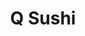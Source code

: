 ---
layout: place
title: "Q Sushi"
permalink: /california/westlake-village/q-sushi.html
stateAbbr: CA
stateName: California
cityName: Westlake Village
seo:
  name: "Q Sushi"
  type: Restaurant
  links: null
description: "Q Sushi serves delicious sushi in Westlake Village, California. Try fresh Japanese dishes for a great dining experience. "
place_id: ChIJs9QTQWwk6IARZiMs-PYB__8
photos:
  - name: >-
      places/ChIJs9QTQWwk6IARZiMs-PYB__8/photos/AeeoHcL728HVXX4RpzbZD4t7CZfgSqatJSvn-F_W_3OlTeuqIG5GPcf4HT7_l4SzHpst679F0-i5LKUMSN50CaHIhfi5jPPRERaNzLUgffEZtGYeddb2ZV9egshZPruzK49i3BBnKMLmf05-gYfsqTgMMJ1nM9JW6kiJRnlFuYU7QZFBdKcsceGV8lpfphZHYfV1LFxHeffQ4Y31TEoLpTRs0XiODYwg_SS2qCT3UpyIY46t4V9F6eAYZn-YXlKcYiT3Wm2u0bhmks1yaJ4Sn3CVCnUXTDQG73EwZFyTCQxw_X5ASg
    widthPx: 1465
    heightPx: 762
    authorAttributions:
      - displayName: Q Sushi
        uri: https://maps.google.com/maps/contrib/106515927217982896565
        photoUri: >-
          https://lh3.googleusercontent.com/a-/ALV-UjVWlKc8WBlAagcAt5QXgf_8n1Tjk7G5HWCo3OmIRDfkcwDbPM0=s100-p-k-no-mo
    flagContentUri: >-
      https://www.google.com/local/imagery/report/?cb_client=maps_api_places.places_api&image_key=!1e10!2sAF1QipPjYqc1IYkt3Pq8kNU0gi18HwNGNdJauXle6Z2a&hl=en-US
    googleMapsUri: >-
      https://www.google.com/maps/place//data=!3m4!1e2!3m2!1sAF1QipPjYqc1IYkt3Pq8kNU0gi18HwNGNdJauXle6Z2a!2e10!4m2!3m1!1s0x80e8246c4113d4b3:0xffff01f6f82c2366
  - name: >-
      places/ChIJs9QTQWwk6IARZiMs-PYB__8/photos/AeeoHcLtkWfNWDFPJMpDN0R0WBg8Nm9ciPWBPlT9lGwOZYoNhUUCNHhweg390uPumbSlDnjBaP2wq32X7Zpsp7QJaZQNw_o7kxvW_9R3JByKdfhoJ5kO6GGLE3vW0kyns9kIZQYezbkttJNfqFZK8Sy93wnObChOskCCyOiIkXJTk4KaKH20iLxTofqH2Bhv1Fo0tGnRuAGYrQRqdLMxw9s6rDfcbRp9dxzOxwmf1HMfh_EJanJ-z6k7hamZne_mknP3mrC2nTKKs_PF8zVRCuc6fOoy26ur3r-xF50BjwKZQHhzcg
    widthPx: 1080
    heightPx: 608
    authorAttributions:
      - displayName: Q Sushi
        uri: https://maps.google.com/maps/contrib/106515927217982896565
        photoUri: >-
          https://lh3.googleusercontent.com/a-/ALV-UjVWlKc8WBlAagcAt5QXgf_8n1Tjk7G5HWCo3OmIRDfkcwDbPM0=s100-p-k-no-mo
    flagContentUri: >-
      https://www.google.com/local/imagery/report/?cb_client=maps_api_places.places_api&image_key=!1e10!2sAF1QipNz4OQrdfvoqdWwxnHq2YxeN9HOEHc53CYo5UBa&hl=en-US
    googleMapsUri: >-
      https://www.google.com/maps/place//data=!3m4!1e2!3m2!1sAF1QipNz4OQrdfvoqdWwxnHq2YxeN9HOEHc53CYo5UBa!2e10!4m2!3m1!1s0x80e8246c4113d4b3:0xffff01f6f82c2366
  - name: >-
      places/ChIJs9QTQWwk6IARZiMs-PYB__8/photos/AeeoHcIlvcqaFQ5RbRwf6qw_xm-Mzr6FT8VGTSdc4qp89KDW6usws3KR9Di1BcCYD8sO1gEyGgelKJZRz_yi-zfL9rtFJGrbjG_X746RXiOo67D2qAOhJp7xJ8gGpfFwAX4gslfaOwYBUWoVh0WyT50To4mwRYESVXvAgZ-wW3TgokJWroQZid3tg0fLsM6gdU_24xAlDL07nqMivVWbuFOvKJj0RjKYHPJ8Njy0P0mz3QN-F2jWjW5RyRANihAaZ-SE7cTf7mFC6gARr6evX3_y_QHxX37OCQfi-Pe30bjtWSb_tcCfgc_EI5EKhq_FYxDL3Xg1RJqv4LwHh_IKBfINbVctPvT1lZZH24u7EdHOONuerbK6WFrVFTeT4i2XLfdyzONrDq6tXhRWDSmKC_Qa6OlG3P5n5LH1Fg3Bes9nfNxvCw
    widthPx: 4000
    heightPx: 3000
    authorAttributions:
      - displayName: Linda B
        uri: https://maps.google.com/maps/contrib/108856692582322218507
        photoUri: >-
          https://lh3.googleusercontent.com/a/ACg8ocKxf1Z7-oyzYRwzaR8NXboYMnpDhMQVH7wJYqeXkK8oSj4dCA=s100-p-k-no-mo
    flagContentUri: >-
      https://www.google.com/local/imagery/report/?cb_client=maps_api_places.places_api&image_key=!1e10!2sCIHM0ogKEICAgMDw-9yGJw&hl=en-US
    googleMapsUri: >-
      https://www.google.com/maps/place//data=!3m4!1e2!3m2!1sCIHM0ogKEICAgMDw-9yGJw!2e10!4m2!3m1!1s0x80e8246c4113d4b3:0xffff01f6f82c2366
  - name: >-
      places/ChIJs9QTQWwk6IARZiMs-PYB__8/photos/AeeoHcJnZcz289yZGQUB2jJXx2kruNn-XSBntE_HAmFVskB1ySQV0rnYGMjflAPpSylCe3iVD4SfTwq4oFQpHqTWuRq92zvcjw5sMLPLQu7K6T3zxVmWJF2l3O7bEHlznUTVFPkQF8ioggHa4CTN283ImuCOWOBf-O6hJea3HzKPoeM9xVGzUjg4avDqtW4ge2f3ZNTiMW5cnd6-hEMvsLn5cI10CC4--NrIyGW2rHbo3XQQ9dNsqNNYQpPkLhuDwkdwRKK8LXF-vRQhuPgRTEpsy2Fl1yCHM17oVP2_mGsxwLY0Tw
    widthPx: 1732
    heightPx: 1097
    authorAttributions:
      - displayName: Q Sushi
        uri: https://maps.google.com/maps/contrib/106515927217982896565
        photoUri: >-
          https://lh3.googleusercontent.com/a-/ALV-UjVWlKc8WBlAagcAt5QXgf_8n1Tjk7G5HWCo3OmIRDfkcwDbPM0=s100-p-k-no-mo
    flagContentUri: >-
      https://www.google.com/local/imagery/report/?cb_client=maps_api_places.places_api&image_key=!1e10!2sAF1QipO1IKr3wwolX1I0VqrI-mUgaC9Ba8qUA46jHs9w&hl=en-US
    googleMapsUri: >-
      https://www.google.com/maps/place//data=!3m4!1e2!3m2!1sAF1QipO1IKr3wwolX1I0VqrI-mUgaC9Ba8qUA46jHs9w!2e10!4m2!3m1!1s0x80e8246c4113d4b3:0xffff01f6f82c2366
  - name: >-
      places/ChIJs9QTQWwk6IARZiMs-PYB__8/photos/AeeoHcLAX1hC2hJSl5Z12YH9LtPViA86ehVCo5071LumMoee7CYW1Nre5X8HbY1IplSU9Y90LhhohPwDRCgT3rqQmlM1KDQiYuvtj3-YlzHClOkCZPElj2oZHm0jnk5iqc172tnG1Asa16BenT2IlEii0K3I4scnQjsDxWKyzJE25sIHfMUNF0A4fYG8TRxrc69xBbyrPwweKsreGI3ioTM_2MAyY_Vo8zaSeJL_AojRyp7DfefKH3F1MXdX8kX560a0QsE94cZQs29kj9VbuyV4UvYJoaBDq5uAM9-3YCcEsgnblzJOd0MiiAPwSYsPH5YuV9RwhD7DTTVvl55iMhF9mF1lzuKYFoOHjVZfJs1cENcSjoP-bNeaosEw-QGvF-kAol1fefWV9vTKV7fvkGvJZ0PKUomOZU3Mz5ODKCrRnKVNgk4
    widthPx: 3472
    heightPx: 4624
    authorAttributions:
      - displayName: Zach Roper
        uri: https://maps.google.com/maps/contrib/101869921453088933168
        photoUri: >-
          https://lh3.googleusercontent.com/a-/ALV-UjXljtsJNxovxdvnlNY29jTydbVIQW4A9e3llCsel2f86OI3qxe2eQ=s100-p-k-no-mo
    flagContentUri: >-
      https://www.google.com/local/imagery/report/?cb_client=maps_api_places.places_api&image_key=!1e10!2sCIHM0ogKEICAgICjnJGUgQE&hl=en-US
    googleMapsUri: >-
      https://www.google.com/maps/place//data=!3m4!1e2!3m2!1sCIHM0ogKEICAgICjnJGUgQE!2e10!4m2!3m1!1s0x80e8246c4113d4b3:0xffff01f6f82c2366
  - name: >-
      places/ChIJs9QTQWwk6IARZiMs-PYB__8/photos/AeeoHcK98HCkO__zcGIe8WEhZVtpXVX6Gmbrt-THCHJ7rOnbFaZ7xZGa8g4FOpe6m3EoVYx_jVOYTwi0xiIE0zgr8RKvZTlULoJq-8vbUY5ve0xqWbHhh387QLaXvxBzReQTeqzqAsyHqjN4G86Kv65pFk9y1sSfPNtXsgZQ-mGp78CF7QQidyxupnAxa9X3PzCLOdLs0xU0f--HbSAAhTrn2-CsQlb73489mAYd-ffqcD24IqvsIufg1FwEUEqzTcCQrlqv42rBbx8qc56czfa9DMKxj7Yl4DsbSzzZ3kqoVsUJj4Oe2uXMj1K3IYn4Ng3zEV4qeg7Pez3429rQBYnv1gZcgYFe1YKHdiC7hfglujDJaG0w4ZVqfpTeebQ6wpW9P3H-zVhCC0mWViRiS-Q47lbeQ8ADt1nFGFxEohfXI_k
    widthPx: 4000
    heightPx: 3000
    authorAttributions:
      - displayName: Sammy Hoang
        uri: https://maps.google.com/maps/contrib/116690437030063471885
        photoUri: >-
          https://lh3.googleusercontent.com/a-/ALV-UjWzTv0CtwyR3a6ATkN9TRBCesaTw3Mdpn3Sjzk721OI_bFjHGqS=s100-p-k-no-mo
    flagContentUri: >-
      https://www.google.com/local/imagery/report/?cb_client=maps_api_places.places_api&image_key=!1e10!2sCIHM0ogKEICAgICO2bClTQ&hl=en-US
    googleMapsUri: >-
      https://www.google.com/maps/place//data=!3m4!1e2!3m2!1sCIHM0ogKEICAgICO2bClTQ!2e10!4m2!3m1!1s0x80e8246c4113d4b3:0xffff01f6f82c2366
  - name: >-
      places/ChIJs9QTQWwk6IARZiMs-PYB__8/photos/AeeoHcKcWSA6_uDfxw7SMVTQMKt15YcFZMMCaLP9cmG5y4DotP8RZZVe4vxSMAFvZDTaPDptlty9iaU0qmY5HdWkTCVtykIAR08olZHBAbIUL0FyLdaPV0LeGD1a18EisdM9a27KVS6aN1ps5cOWh8kKIhgZ-IgQohlCSLWf_83gmYfcMRbQLP0kuBOsEIucaxRTxhfnSY4HN4nnV_Bv9eaxpzsY7P2dkmKxnTdJqnBhb4URuAdFhYrF6_9KtjDu9SG_70yFqV3bMdSxYe69sNiXp3qkgCj7jUaXJMUAZ6T2wasBFgayp4NPH9-aCx8q9chXoUOtdyTy6OINV9PeV73REiopU-okjV9PctyTSDTi9iz9sAb30anG0OvOun75aTjhwnCs_uMzWcb1kuTR1KnURnd_-DaLNMrPRsGlyyve6NEWsA
    widthPx: 3024
    heightPx: 4032
    authorAttributions:
      - displayName: ME Q
        uri: https://maps.google.com/maps/contrib/115363976948715593511
        photoUri: >-
          https://lh3.googleusercontent.com/a-/ALV-UjUallMtPEXIOIB7xC2UVqny77uZRUoWC0uijLs69I0bDq67ePdK=s100-p-k-no-mo
    flagContentUri: >-
      https://www.google.com/local/imagery/report/?cb_client=maps_api_places.places_api&image_key=!1e10!2sCIHM0ogKEICAgICFs7eKBw&hl=en-US
    googleMapsUri: >-
      https://www.google.com/maps/place//data=!3m4!1e2!3m2!1sCIHM0ogKEICAgICFs7eKBw!2e10!4m2!3m1!1s0x80e8246c4113d4b3:0xffff01f6f82c2366
  - name: >-
      places/ChIJs9QTQWwk6IARZiMs-PYB__8/photos/AeeoHcJ5b4azIKooumVAAbDpO5zNsK6H4uZ5OpGFSVPdKDAQo8adG-wxfL2-gvKq493RAvlmohEQqGo-NlDUnmtDzig7tkNqQ76em_p8brs09d4r5k-GpMk8vKecDe2A5IdZL7aZ989jZ-ZZ4fclZQ1uF7UsnPx1k0d3fvxMa3YVZL7d7COhRF2duCy5gttMTA7yVUYL_XtJTr58H3DgEekDu91QYT8-8a1RyAZ7yrte1Da8x7yEQ0CA3Cvco9YVywfNz4fuO50iN3WSluSoPC3dK5DAj7ASreqxrxMGuvPCGMCSeyHqgd-68jzoxnCqTxIDwdxCfgkKwmfaNeKhnVUd9ObWXJNw_RzvmsEdjxxSFxU7ULuY9l3Wo4zO1TdPln7kPgOlUneU39ioZT7hI7Dv-GGft9D0YgvO0JsvwY27xh8
    widthPx: 3000
    heightPx: 4000
    authorAttributions:
      - displayName: Sammy Hoang
        uri: https://maps.google.com/maps/contrib/116690437030063471885
        photoUri: >-
          https://lh3.googleusercontent.com/a-/ALV-UjWzTv0CtwyR3a6ATkN9TRBCesaTw3Mdpn3Sjzk721OI_bFjHGqS=s100-p-k-no-mo
    flagContentUri: >-
      https://www.google.com/local/imagery/report/?cb_client=maps_api_places.places_api&image_key=!1e10!2sCIHM0ogKEICAgIC1kdnfBw&hl=en-US
    googleMapsUri: >-
      https://www.google.com/maps/place//data=!3m4!1e2!3m2!1sCIHM0ogKEICAgIC1kdnfBw!2e10!4m2!3m1!1s0x80e8246c4113d4b3:0xffff01f6f82c2366
  - name: >-
      places/ChIJs9QTQWwk6IARZiMs-PYB__8/photos/AeeoHcLVcTicSGBpwYbedpTHKLaqKw1OzIKy8m_jA-wS-XjyCumefkCGwZN6va4xVeQZzMOcied-8KZ5XEWmJA_xZAX6s6z13pDJBlhdrIj65yi7ic6aZz5DZIq78JMV6qBH-Z5zk32zZJnhUCDsLd1gf1AtaYw-LCDYZd1EdNDgKxLle9xvA77VCnktDNwR742DsjfDyUlQerxym_WMoRzSBHSE7dr-q4CLiqmGrllijiFr0lPDk3lEHZs_2uhjXdTLkm7oKG4pCA4eoTV09ROhPspXjCqx_q3bBB49N0sd19WAAPpbY-nnS3xIVo2pNzsAx0BXJzovzKQUUdUyddKeYQVLju1bwAt5Bjw64z8ujyctGCg9rB6E4wa9srZ94zAoIyOXK7s_BVgy9N6Ln8MTTgPW4bJBd5pHFkTTkL5TCVmoNQ
    widthPx: 2142
    heightPx: 3213
    authorAttributions:
      - displayName: ME Q
        uri: https://maps.google.com/maps/contrib/115363976948715593511
        photoUri: >-
          https://lh3.googleusercontent.com/a-/ALV-UjUallMtPEXIOIB7xC2UVqny77uZRUoWC0uijLs69I0bDq67ePdK=s100-p-k-no-mo
    flagContentUri: >-
      https://www.google.com/local/imagery/report/?cb_client=maps_api_places.places_api&image_key=!1e10!2sCIHM0ogKEICAgICFs7eKOw&hl=en-US
    googleMapsUri: >-
      https://www.google.com/maps/place//data=!3m4!1e2!3m2!1sCIHM0ogKEICAgICFs7eKOw!2e10!4m2!3m1!1s0x80e8246c4113d4b3:0xffff01f6f82c2366
  - name: >-
      places/ChIJs9QTQWwk6IARZiMs-PYB__8/photos/AeeoHcLrZChzBKgDXbeh3shDcJ7ozGj6-G7FQ8ATZjpgysUROLDr6aEes_EnXgbLJ3ZhdFaGTsOT5KmM2pw0ZYA6dMA1xBNNSix-tNeyG_c4PUHVD8MCf4CQvLZ3ndWXORSCZqeBl3Y0uHmD-rsrWKsQNOXnUp40qASBNeqY-6dPDo3r7cmsQjXLDBgrAAYCTlXzC-JXzU9P4EdWJMnneRFqF3LbZg1wQRU20G0CzXSKv2wcVToxH4ar8Jf7d4NZYs1Rb207_vMJz7gMAREZa_HdBip12-byPKXFt27iRbCb3pnbawtn9biJbSQ5BJFCF7SYY5EcFw_eGix82gNRtD7UWVzctqpTwjFiRJ-L9rXkdhLZ8l2nM14xEaK43L7uhwibmkJtyPatR59eRFV-4qlPTxncF40D-OMVB6Pz4WpkIwfYY3KZ
    widthPx: 4000
    heightPx: 3000
    authorAttributions:
      - displayName: Sammy Hoang
        uri: https://maps.google.com/maps/contrib/116690437030063471885
        photoUri: >-
          https://lh3.googleusercontent.com/a-/ALV-UjWzTv0CtwyR3a6ATkN9TRBCesaTw3Mdpn3Sjzk721OI_bFjHGqS=s100-p-k-no-mo
    flagContentUri: >-
      https://www.google.com/local/imagery/report/?cb_client=maps_api_places.places_api&image_key=!1e10!2sCIHM0ogKEICAgICpls33-wE&hl=en-US
    googleMapsUri: >-
      https://www.google.com/maps/place//data=!3m4!1e2!3m2!1sCIHM0ogKEICAgICpls33-wE!2e10!4m2!3m1!1s0x80e8246c4113d4b3:0xffff01f6f82c2366
address: 30770 Russell Ranch Rd ste a, Westlake Village, CA 91362, USA
street: 30770 Russell Ranch Rd ste a
city: Westlake Village
state: CA
zip: '91362'
country: USA
neighborhood: null
latitude: '34.147202'
longitude: '-118.794975'
accessibility_options:
  wheelchairAccessibleParking: true
  wheelchairAccessibleEntrance: true
  wheelchairAccessibleRestroom: true
  wheelchairAccessibleSeating: true
business_status: OPERATIONAL
name: Q Sushi
google_maps_links:
  directionsUri: >-
    https://www.google.com/maps/dir//''/data=!4m7!4m6!1m1!4e2!1m2!1m1!1s0x80e8246c4113d4b3:0xffff01f6f82c2366!3e0
  placeUri: https://maps.google.com/?cid=18446464758970065766
  writeAReviewUri: >-
    https://www.google.com/maps/place//data=!4m3!3m2!1s0x80e8246c4113d4b3:0xffff01f6f82c2366!12e1
  reviewsUri: >-
    https://www.google.com/maps/place//data=!4m4!3m3!1s0x80e8246c4113d4b3:0xffff01f6f82c2366!9m1!1b1
  photosUri: >-
    https://www.google.com/maps/place//data=!4m3!3m2!1s0x80e8246c4113d4b3:0xffff01f6f82c2366!10e5
primary_type: Japanese Restaurant
opening_hours:
  regular: null
  current: null
secondary_opening_hours:
  regular:
    weekdayDescriptions: null
    type: null
  current:
    weekdayDescriptions: null
    type: null
phone: null
price_level: null
price_range: null
rating: null
rating_count: 0
website: null
reviews: null
parking_options: null
payment_options: null
allow_dogs: null
curbside_pickup: null
delivery: null
dine_in: null
good_for_children: null
good_for_groups: null
good_for_sports: null
live_music: null
menu_for_children: null
outdoor_seating: null
reservable: null
restroom: null
serves_beer: null
serves_breakfast: null
serves_brunch: null
serves_cocktails: null
serves_coffee: null
serves_dinner: null
serves_dessert: null
serves_lunch: null
serves_vegetarian_food: null
serves_wine: null
takeout: null
summary: null

---
